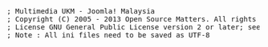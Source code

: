 <pre>
; Multimedia UKM - Joomla! Malaysia
; Copyright (C) 2005 - 2013 Open Source Matters. All rights reserved.
; License GNU General Public License version 2 or later; see LICENSE.txt, see LICENSE.php
; Note : All ini files need to be saved as UTF-8
</pre>
